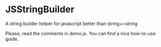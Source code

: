JSStringBuilder
===============

A string builder helper for javascript better than string+=string

Please, read the comments in demo.js. You can find a nice how-to-use guide.
